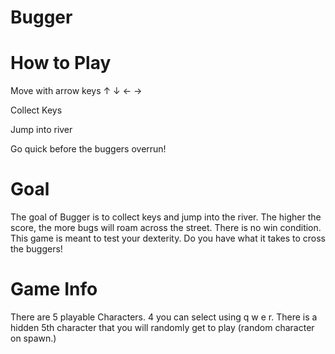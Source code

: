 Bugger
===============================
How to Play
===========
Move with arrow keys ↑ ↓ ← → <p>
Collect Keys <p>
Jump into river <p>
Go quick before the buggers overrun!

Goal
===========
The goal of Bugger is to collect keys and jump into the river. The higher the score, the more bugs will roam across the street.
There is no win condition. This game is meant to test your dexterity. Do you have what it takes to cross the buggers!

Game Info
===========
There are 5 playable Characters. 4 you can select using q w e r. There is a hidden 5th character that you will randomly get to play (random character on spawn.)
